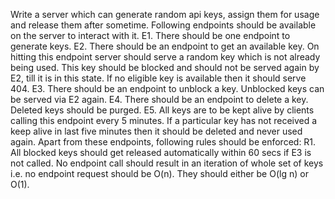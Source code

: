 Write a server which can generate random api keys, assign them for usage and release them after sometime. Following endpoints should be available on the server to interact with it.
E1. There should be one endpoint to generate keys.
E2. There should be an endpoint to get an available key. On hitting this endpoint server should serve a random key which is not already being used. This key should be blocked and should not be served again by E2, till it is in this state. If no eligible key is available then it should serve 404.
E3. There should be an endpoint to unblock a key. Unblocked keys can be served via E2 again.
E4. There should be an endpoint to delete a key. Deleted keys should be purged.
E5. All keys are to be kept alive by clients calling this endpoint every 5 minutes. If a particular key has not received a keep alive in last five minutes then it should be deleted and never used again. 
Apart from these endpoints, following rules should be enforced:
R1. All blocked keys should get released automatically within 60 secs if E3 is not called.
No endpoint call should result in an iteration of whole set of keys i.e. no endpoint request should be O(n). They should either be O(lg n) or O(1).

